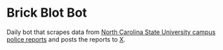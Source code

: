 # Brick Blot Bot

Daily bot that scrapes data from [North Carolina State University campus police reports](https://safety2.oit.ncsu.edu/newblotter.asp) and posts the reports to [X](https://twitter.com/brickblotbot).
